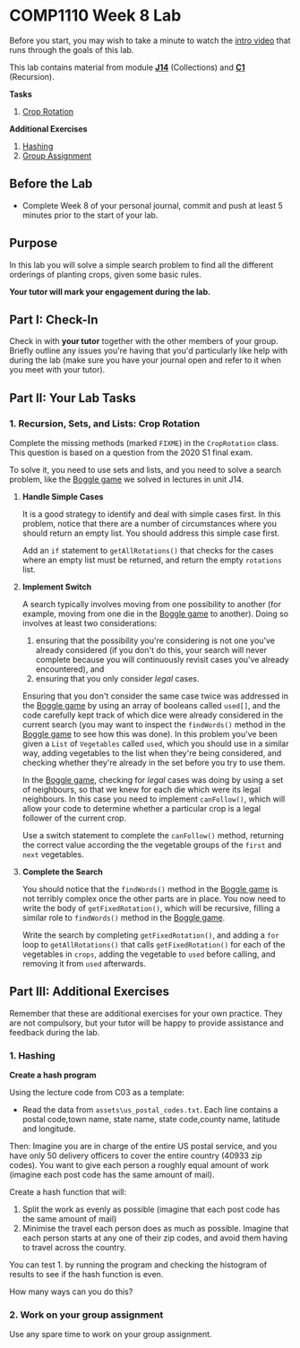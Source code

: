 # COMP1110 Week 8 Lab

Before you start, you may wish to take a minute to watch the [intro video](https://cs.anu.edu.au/courses/comp1110/labs/mp4/lab8-intro.mp4) that runs through the goals of this lab.

This lab contains material from module [**J14**](https://cs.anu.edu.au/courses/comp1110/lectures/theme/#J14) (Collections) and [**C1**](https://cs.anu.edu.au/courses/comp1110/lectures/theme/#C1) (Recursion).

**Tasks**
1. [Crop Rotation](#1-recursion-sets-and-lists-crop-rotation)

**Additional Exercises**
1. [Hashing](#extension-hashing)
2. [Group Assignment](#2-work-on-your-group-assignment)

## Before the Lab

* Complete Week 8 of your personal journal, commit and push at least 5 minutes prior to the start of your lab.

## Purpose

In this lab you will solve a simple search problem to find all the different orderings of planting crops, given some basic rules.

**Your tutor will mark your engagement during the lab.**

## Part I: Check-In

Check in with **your tutor** together with the other members of your group.    Briefly outline any issues you're having that you'd particularly like help with during the lab (make sure you have your journal open and refer to it when you meet with your tutor).

## Part II:  Your Lab Tasks

### 1. Recursion, Sets, and Lists: Crop Rotation

Complete the missing methods (marked `FIXME`) in the `CropRotation` class.   This question is based on a question from the 2020 S1 final exam.   

To solve it, you need to use sets and lists, and you need to solve a search problem, like the [Boggle game](https://gitlab.cecs.anu.edu.au/comp1110/comp-1110-lectures-s-2-2022/-/blob/master/src/comp1110/lectures/J14/Boggle.java) we solved in lectures in unit J14. 

1. **Handle Simple Cases**

    It is a good strategy to identify and deal with simple cases first.   In
     this problem, notice that there are a number of circumstances where you
     should return an empty list.  You should address this simple case first.
    
    Add an `if` statement to `getAllRotations()` that checks for the cases where an empty list must be returned, and return the empty `rotations` list.

2. **Implement Switch**

    A search typically involves moving from one possibility to another (for example,
    moving from one die in the [Boggle game](https://gitlab.cecs.anu.edu.au/comp1110/comp-1110-lectures-s-2-2022/-/blob/master/src/comp1110/lectures/J14/Boggle.java)
    to another).  Doing so involves at least two considerations:
    1. ensuring that the possibility you're considering is not one you've already considered (if you don't do this, your search will never complete because you will continuously revisit cases you've already encountered), and
    2. ensuring that you only consider _legal_ cases.
    
    Ensuring that you don't consider the same case twice was addressed in the [Boggle game](https://gitlab.cecs.anu.edu.au/comp1110/comp-1110-lectures-s-2-2022/-/blob/master/src/comp1110/lectures/J14/Boggle.java)
    by using an array of booleans called `used[]`, and the code carefully
    kept track of which dice were already considered in the current search (you
    may want to inspect the `findWords()` method in the [Boggle game](https://gitlab.cecs.anu.edu.au/comp1110/comp-1110-lectures-s-2-2022/-/blob/master/src/comp1110/lectures/J14/Boggle.java)
    to see how this was done).   In this problem you've been given a `List` of 
    `Vegetables` called `used`, which you should use in a similar way, adding
    vegetables to the list when they're being considered, and checking whether
    they're already in the set before you try to use them.
    
    In the [Boggle game](https://gitlab.cecs.anu.edu.au/comp1110/comp-1110-lectures-s-2-2022/-/blob/master/src/comp1110/lectures/J14/Boggle.java),
    checking for _legal_ cases was doing by using a set of neighbours, so that
    we knew for each die which were its legal neighbours.   In this case
    you need to implement `canFollow()`, which will allow your code to determine
    whether a particular crop is a legal follower of the current crop.
    
    Use a switch statement to complete the `canFollow()` method, returning the correct value according the the vegetable groups of the `first` and `next` vegetables.
    
3. **Complete the Search**

    You should notice that the `findWords()` method in the [Boggle game](https://gitlab.cecs.anu.edu.au/comp1110/comp-1110-lectures-s-2-2022/-/blob/master/src/comp1110/lectures/J14/Boggle.java)
    is not terribly complex once the other parts are in place.   You now 
    need to write the body of `getFixedRotation()`, which will be recursive,
    filling a similar role to `findWords()` method in the [Boggle game](https://gitlab.cecs.anu.edu.au/comp1110/comp-1110-lectures-s-2-2022/-/blob/master/src/comp1110/lectures/J14/Boggle.java).

    Write the search by completing `getFixedRotation()`, and adding a `for` loop to `getAllRotations()` that calls `getFixedRotation()` for each of the vegetables in `crops`, adding the vegetable to `used` before calling, and removing it from `used` afterwards. 

## Part III: Additional Exercises 

Remember that these are additional exercises for your own practice. They are not compulsory, but your tutor will be happy to provide assistance and feedback during the lab.

### 1. Hashing

**Create a hash program**

Using the lecture code from C03 as a template:

* Read the data from `assets\us_postal_codes.txt`. Each line contains a postal code,town name, state name, state code,county name, latitude and longitude.


Then:
Imagine you are in charge of the entire US postal service, and you have only 50 delivery officers to cover the entire country (40933 zip codes).
You want to give each person a roughly equal amount of work (imagine each post code has the same amount of mail).

Create a hash function that will:
1. Split the work as evenly as possible (imagine that each post code has the same amount of mail)
2. Minimise the travel each person does as much as possible. Imagine that each person starts at any one of their zip codes, and avoid them having to travel across the country.

You can test 1. by running the program and checking the histogram of results to see if the hash function is even.


How many ways can you do this?

### 2. Work on your group assignment

Use any spare time to work on your group assignment.





